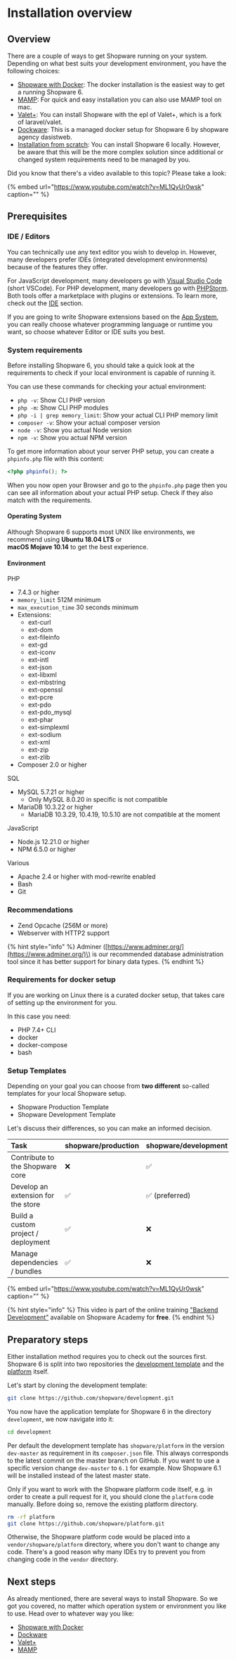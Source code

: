 # Installation overview

## Overview

There are a couple of ways to get Shopware running on your system. Depending on what best suits your development environment, you have the following choices:

* [Shopware with Docker](Shopware%20with%20Docker.md): The docker installation is the easiest way to get a running Shopware 6.
* [MAMP](mamp.md): For quick and easy installation you can also use MAMP tool on mac.
* [Valet+](Shopware%20install%20valet+.md): You can install Shopware with the epl of Valet+, which is a fork of laravel/valet. 
* [Dockware](dockware.md): This is a managed docker setup for Shopware 6 by shopware agency dasistweb.
* [Installation from scratch](from-scratch.md): You can install Shopware 6 locally. However, be aware that this will be the more complex solution since additional or changed system requirements need to be managed by you.

Did you know that there's a video available to this topic? Please take a look:
<!-- markdown-link-check-disable-next-line -->
{% embed url="https://www.youtube.com/watch?v=ML1QyUr0wsk" caption="" %}

## Prerequisites

### IDE / Editors

You can technically use any text editor you wish to develop in. However, many developers prefer IDEs (integrated development environments) because of the features they offer.

For JavaScript development, many developers go with [Visual Studio Code](https://code.visualstudio.com/) (short VSCode). For PHP development, many developers go with [PHPStorm](https://www.jetbrains.com/phpstorm/). Both tools offer a marketplace with plugins or extensions. To learn more, check out the [IDE](../../resources/tooling/ide) section.

If you are going to write Shopware extensions based on the [App System](apps-concept.md), you can really choose whatever programming language or runtime you want, so choose whatever Editor or IDE suits you best.

### System requirements

Before installing Shopware 6, you should take a quick look at the requirements to check if your local environment is capable of running it.

You can use these commands for checking your actual environment:

* `php -v`: Show CLI PHP version
* `php -m`: Show CLI PHP modules
* `php -i | grep memory_limit`: Show your actual CLI PHP memory limit
* `composer -v`: Show your actual composer version
* `node -v`: Show you actual Node version
* `npm -v`: Show you actual NPM version

To get more information about your server PHP setup, you can create a `phpinfo.php` file with this content:

```php
<?php phpinfo(); ?>
```

When you now open your Browser and go to the `phpinfo.php` page then you can see all information about your actual PHP setup. Check if they also match with the requirements.

#### Operating System

Although Shopware 6 supports most UNIX like environments, we recommend using **Ubuntu 18.04 LTS** or  
**macOS Mojave 10.14** to get the best experience.

#### Environment

PHP

* 7.4.3 or higher
* `memory_limit` 512M minimum
* `max_execution_time` 30 seconds minimum
* Extensions:
  * ext-curl
  * ext-dom  
  * ext-fileinfo  
  * ext-gd  
  * ext-iconv  
  * ext-intl  
  * ext-json  
  * ext-libxml  
  * ext-mbstring  
  * ext-openssl  
  * ext-pcre  
  * ext-pdo  
  * ext-pdo\_mysql  
  * ext-phar  
  * ext-simplexml
  * ext-sodium 
  * ext-xml  
  * ext-zip  
  * ext-zlib
* Composer 2.0 or higher

SQL

* MySQL 5.7.21 or higher
  * Only MySQL 8.0.20 in specific is not compatible
* MariaDB 10.3.22 or higher
  * MariaDB 10.3.29, 10.4.19, 10.5.10 are not compatible at the moment

JavaScript

* Node.js 12.21.0 or higher
* NPM 6.5.0 or higher

Various

* Apache 2.4 or higher with mod-rewrite enabled
* Bash
* Git

### Recommendations

* Zend Opcache \(256M or more\)
* Webserver with HTTP2 support

{% hint style="info" %}
Adminer \([https://www.adminer.org/](https://www.adminer.org/)\) is our recommended database administration tool since it has better support for binary data types.
{% endhint %}

### Requirements for docker setup

If you are working on Linux there is a curated docker setup, that takes care of setting up the environment for you.

In this case you need:

* PHP 7.4+ CLI
* docker
* docker-compose
* bash

### Setup Templates

Depending on your goal you can choose from **two different** so-called templates for your local Shopware setup.

* Shopware Production Template
* Shopware Development Template

Let's discuss their differences, so you can make an informed decision.

| Task | shopware/production | shopware/development |
| :--- | :--- | :--- |
| Contribute to the Shopware core | ❌ | ✅ |
| Develop an extension for the store | ✅ | ✅ \(preferred\) |
| Build a custom project / deployment | ✅ | ❌ |
| Manage dependencies / bundles | ✅ | ❌ |

{% embed url="https://www.youtube.com/watch?v=ML1QyUr0wsk" caption="" %}

{% hint style="info" %}
This video is part of the online training ["Backend Development"](https://academy.shopware.com/courses/shopware-6-backend-development-with-jisse-reitsma) available on Shopware Academy for **free**.
{% endhint %}

## Preparatory steps

Either installation method requires you to check out the sources first. Shopware 6 is split into two repositories the [development template](https://github.com/shopware/development) and the [platform](https://github.com/shopware/platform) itself.

Let's start by cloning the development template:

```bash
git clone https://github.com/shopware/development.git
```

You now have the application template for Shopware 6 in the directory `development`, we now navigate into it:

```bash
cd development
```

Per default the development template has `shopware/platform` in the version `dev-master` as requirement in its `composer.json` file. This always corresponds to the latest commit on the master branch on GitHub. If you want to use a specific version change `dev-master` to `6.1` for example. Now Shopware 6.1 will be installed instead of the latest master state.

Only if you want to work with the Shopware platform code itself, e.g. in order to create a pull request for it, you should clone the `platform` code manually. Before doing so, remove the existing platform directory.

```bash
rm -rf platform
git clone https://github.com/shopware/platform.git
```

Otherwise, the Shopware platform code would be placed into a `vendor/shopware/platform` directory, where you don't want to change any code. There's a good reason why many IDEs try to prevent you from changing code in the `vendor` directory.

## Next steps

As already mentioned, there are several ways to install Shopware. So we got you covered, no matter which operation system or environment you like to use. Head over to whatever way you like:

* [Shopware with Docker](Shopware%20with%20Docker.md)
* [Dockware](dockware.md)
* [Valet+](Shopware%20install%20valet+.md)
* [MAMP](mamp.md)
